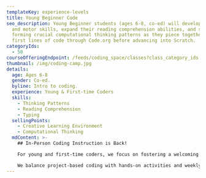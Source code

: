 ```yaml
---
templateKey: experience-levels
title: Young Beginner Code
seo_description: Young Beginner students (ages 6-8, co-ed) will develop typing
  and motor skills, expand their reading comprehension abilities, and start
  forming crucial computational thinking patterns as they piece together their
  first lines of code through Code.org before advancing into Scratch.
categoryIds:
  - 50
courseOfferingEndpoint: /feeds/coding_space/classes?class_category_ids[]=50
thumbnail: /img/coding-camp.jpg
details:
  age: Ages 6-8
  gender: Co-ed.
  byline: Intro to coding.
  experience: Young & First-time Coders
  skills:
    - Thinking Patterns
    - Reading Comprehension
    - Typing
  sellingPoints:
    - Creative Learning Environment
    - Computational Thinking
  mdContent: >-
    ## In-Person Coding Instruction is Back!

    For young and first-time coders, we focus on fostering a welcoming and creative learning environment where students become better oriented with how a computer works, develop advanced coordination, typing, and motor skills as they practice using the mouse and keyboard, build their reading comprehension by following along written instructions, and start forming crucial computational thinking patterns as they piece together their first lines of code. Students learn through specially curated activities in Code.org, a nonprofit organization dedicated to building computer science enrichment activities, and advance into building animations and games in Scratch, a block-based programming language developed by MIT.

    We balance project-based coding with hands-on activities and weekly challenges that help students learn on and off-screen. During each class, students get a break from their screens and discover opportunities to create and explore all around them with activities such as: engineering challenges, science experiments, short story writing, and more.
---
```

